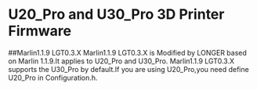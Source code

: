 # U20_Pro and U30_Pro 3D Printer Firmware
##Marlin1.1.9 LGT0.3.X
Marlin1.1.9 LGT0.3.X is Modified by LONGER based on Marlin 1.1.9.It applies to U20_Pro and U30_Pro.
Marlin1.1.9 LGT0.3.X supports the U30_Pro by default.If you are using U20_Pro,you need define U20_Pro in Configuration.h.